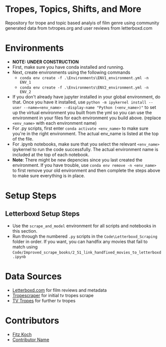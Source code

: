 # Tropes, Topics, Shifts, and More
Repository for trope and topic based analyis of film genre using
community generated data from tvtropes.org and user reviews from letterboxd.com


# Environments
* **NOTE: UNDER CONSTRUCTION** 
* First, make sure you have conda installed and running.
* Next, create environments using the following commands
    * `conda env create -f .\Environments\ENV1_environment.yml -n ENV_1` 
    * `conda env create -f .\Environments\ENV2_environment.yml -n ENV_2` 
* If you don't already have jupyter installed in your global environment, do that. Once you have it installed, use `python -m ipykernel install --user --name=<env_name> --display-name "Python (<env_name>)"` to set up the virtual environment you built from the yml so you can use the environment in your files for each environment you build above. (replace `<env_name>` with each environment name)
* For .py scripts, first enter `conda activate <env_name>` to make sure you're in the right environment. The actual env_name is listed at the top of the file.
* For .ipynb notebooks, make sure that you select the relevant `<env_name>` ipykernel to run the code successfully. The actual environment name is included at the top of each notebook. 
* **Note**: There might be new depencies since you last created the environment. If you have trouble, use `conda env remove -n <env_name>` to first remove your old environment and then complete the steps above to make sure everything is in place.

# Setup Steps
## Letterboxd Setup Steps
* Use the `scrape_and_model` environment for all scripts and notebooks in this section.
* Run through the numbered `.py` scripts in the `Code\Letterboxd_Scraping` folder in order. If you want, you can handfix any movies that fail to match using `Code/Improved_scrape_books/2_51_link_handfixed_movies_to_letterboxd.ipynb`

# Data Sources 
* [Letterboxd.com](https://letterboxd.com/) for film reviews and metadata
* [Tropescraper](https://github.com/rhgarcia/tropescraper) for initial tv tropes scrape
* [TV Tropes](https://tvtropes.org/) for further tv tropes 


# Contributors
- [Fitz Koch](https://github.com/FWJK1)
- [Contributor Name](https://github.com/JeremyE-uvm)